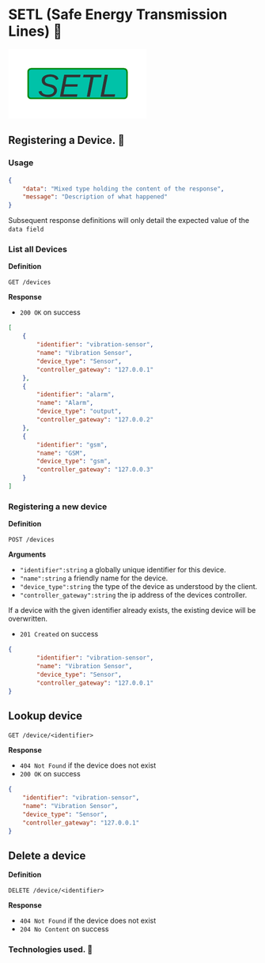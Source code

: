 # SETL (Safe Energy Transmission Lines) :penguin:

<p align="left">
    <img src="assets/images/logo.png">
</p>

## Registering a Device. :seedling:

### Usage

```json
{
    "data": "Mixed type holding the content of the response",
    "message": "Description of what happened"
}
```

Subsequent response definitions will only detail the expected value of the `data field`

### List all Devices

**Definition**

`GET /devices`

**Response**

- `200 OK` on success

```json
[
    {
        "identifier": "vibration-sensor",
        "name": "Vibration Sensor",
        "device_type": "Sensor",
        "controller_gateway": "127.0.0.1"
    },
    {
        "identifier": "alarm",
        "name": "Alarm",
        "device_type": "output",
        "controller_gateway": "127.0.0.2"
    },
    {
        "identifier": "gsm",
        "name": "GSM",
        "device_type": "gsm",
        "controller_gateway": "127.0.0.3"
    }
]
```

### Registering a new device

**Definition**

`POST /devices`

**Arguments**

- `"identifier":string` a globally unique identifier for this device.
- `"name":string` a friendly name for the device.
- `"device_type":string` the type of the device as understood by the client.
- `"controller_gateway":string` the ip address of the devices controller.

If a device with the given identifier already exists, the existing device will be overwritten.

- `201 Created` on success

```json
{
        "identifier": "vibration-sensor",
        "name": "Vibration Sensor",
        "device_type": "Sensor",
        "controller_gateway": "127.0.0.1"
}
```

## Lookup device

`GET /device/<identifier>`

**Response**

- `404 Not Found` if the device does not exist
- `200 OK` on success

```json
{
    "identifier": "vibration-sensor",
    "name": "Vibration Sensor",
    "device_type": "Sensor",
    "controller_gateway": "127.0.0.1"
}
```

## Delete a device

**Definition**

`DELETE /device/<identifier>`

**Response**

- `404 Not Found` if the device does not exist
- `204 No Content` on success

### Technologies used. :whale2:


